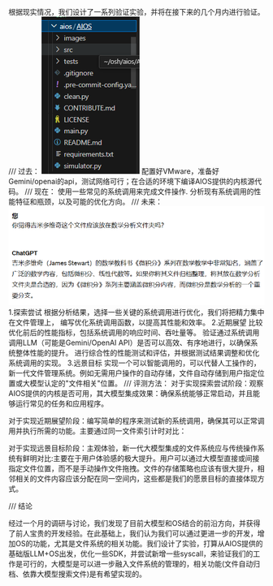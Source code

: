 根据现实情况，我们设计了一系列验证实验，并将在接下来的几个月内进行验证。
///
过去：
![VMware](pics/shotcat.png)
 配置好VMware，准备好Gemini/openai的api，测试网络可行；在合适的环境下编译AIOS提供的内核源代码。
///
现在：
  使用一些常见的系统调用来完成文件操作.
  分析现有系统调用的性能特征和瓶颈，以及可能的优化方向。
///
未来：
![lockdown](pics/yuqi.png)
1.探索尝试
   根据分析结果，选择一些关键的系统调用进行优化，我们将把精力集中在文件管理上，
   编写优化系统调用函数，以提高其性能和效率。
2.近期展望
   比较优化前后的性能指标，包括系统调用的响应时间、吞吐量等。
   验证通过系统调用调用LLM（可能是Gemini/OpenAI API）是否可以高效、有序地进行，以确保系统整体性能的提升。
   进行综合性的性能测试和评估，并根据测试结果调整和优化系统调用的实现。
3.远景目标
    实现一个可以智能调用的，可以代替人工操作的，新一代文件管理系统。例如无需用户操作的自动存储，文件自动存储到用户指定位置或大模型认定的"文件相关"位置。
///
评测方法：
  对于实现探索尝试阶段：观察AIOS提供的内核是否可用，其大模型集成效果：确保系统能够正常启动，并且能够运行常见的任务和应用程序。

  对于实现近期展望阶段：编写简单的程序来测试新的系统调用，确保其可以正常调用并执行所需的功能。主要通过同一文件索引计时对比：

  对于实现远景目标阶段：主观体验，新一代大模型集成的文件系统应与传统操作系统有鲜明对比:主要在于用户体验感的极大提升。用户可以通过大模型直接或间接指定文件位置，而不是手动操作文件拖拽。文件的存储策略也应该有很大提升，相邻相关的文件内容应该分配在同一空间内，这些都是我们的愿景目标的直接体现方式。

///
结论

  经过一个月的调研与讨论，我们发现了目前大模型和OS结合的前沿方向，并获得了前人宝贵的开发经验。在此基础上，我们认为我们可以通过更进一步的开发，增加OS的功能，尤其是文件系统的相关功能。我们设计了实验，打算从AIOS提供的基础版LLM+OS出发，优化一些SDK，并尝试新增一些syscall，来验证我们的工作是可行的，大模型是可以进一步融入文件系统的管理的，相关功能(文件自动归档、依靠大模型搜索文件)是有希望实现的。